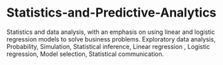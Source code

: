 # Statistics-and-Predictive-Analytics

Statistics and data analysis, with an emphasis on using linear and logistic regression models to solve business problems. 
Exploratory data analysis,
Probability,
Simulation,
Statistical inference,
Linear regression ,
Logistic regression,
Model selection,
Statistical communication.

